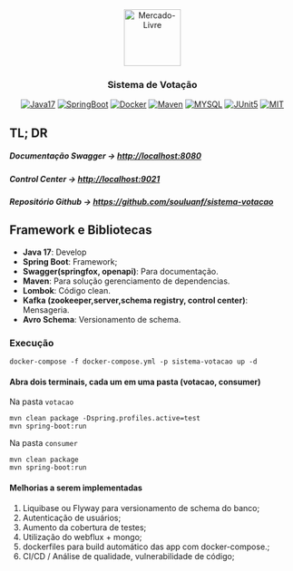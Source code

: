 <div align="center">
<a href="https://www.sicredi.com.br" target="_blank">
    <img src="https://www.sicredi.com.br/static/home/assets/header/logo-svg2.svg" height="100px" alt="Mercado-Livre" class="center"/>
</a>

### Sistema de Votação</h3>

[![Java17](https://img.shields.io/badge/devel-Java17-brightgreen)](https://docs.oracle.com/en/java/javase/17)
[![SpringBoot](https://img.shields.io/badge/framework-SpringBoot-brightgreen)](https://docs.spring.io/spring-boot/docs/current/reference/htmlsingle)
[![Docker](https://img.shields.io/badge/container-Docker-brightgreen)](https://www.docker.com)
[![Maven](https://img.shields.io/badge/dependency--manager-Maven-brightgreen)](https://maven.apache.org/guides)
[![MYSQL](https://img.shields.io/badge/database-H2|Mysql-brightgreen)](https://www.h2database.com)
[![JUnit5](https://img.shields.io/badge/coverage-JUnit5-brightgreen)](https://junit.org/junit5/docs/current/user-guide)
[![MIT](https://img.shields.io/badge/license-MIT-brightgreen)](https://opensource.org/licenses/MIT)

</div>

## TL; DR

##### Documentação Swagger ->  [http://localhost:8080](http://localhost:8080)
##### Control Center ->  [http://localhost:9021](http://localhost:9021)
##### Repositório Github -> https://github.com/souluanf/sistema-votacao


## Framework e Bibliotecas
- **Java 17**: Develop
- **Spring Boot**: Framework;
- **Swagger(springfox, openapi)**: Para documentação.
- **Maven**: Para solução gerenciamento de dependencias.
- **Lombok**: Código clean.
- **Kafka (zookeeper,server,schema registry, control center)**: Mensageria.
- **Avro Schema**: Versionamento de schema.


### Execução

``` shell
docker-compose -f docker-compose.yml -p sistema-votacao up -d 
```

#### Abra dois terminais, cada um em uma pasta (votacao, consumer)

Na pasta `votacao`

```shell
mvn clean package -Dspring.profiles.active=test
mvn spring-boot:run
```

Na pasta `consumer`

```shell
mvn clean package
mvn spring-boot:run
```



#### Melhorias a serem implementadas
1. Liquibase ou Flyway para versionamento de schema do banco;
2. Autenticação de usuários;
3. Aumento da cobertura de testes;
4. Utilização do webflux + mongo;
5. dockerfiles para build automático das app com docker-compose.;
6. CI/CD / Análise de qualidade, vulnerabilidade de código;
